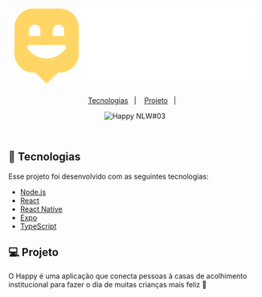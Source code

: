 <h1 align="center">
    <img alt="Happy" title="Happy" src="https://raw.githubusercontent.com/wr2net/NextLevelWeek-3/1d0f95d3e73d0ed3419b36124a946cb6b9cdd9c6/src/images/logo.svg" />
</h1>

<p align="center">
  <a href="#-tecnologias">Tecnologias</a>&nbsp;&nbsp;&nbsp;|&nbsp;&nbsp;&nbsp;
  <a href="#-projeto">Projeto</a>&nbsp;&nbsp;&nbsp;|&nbsp;&nbsp;&nbsp;
</p>

<p align="center">
 <img src="https://media-exp1.licdn.com/dms/image/C4E22AQHKfdbpC-dLXQ/feedshare-shrink_1280-alternative/0?e=1605744000&v=beta&t=qZIrWu6Q1LPaZjWesoVWd1E_CUgV4iI1B7lhlKFkU5U" alt="Happy NLW#03" />
</p>

<br>

## 🚀 Tecnologias

Esse projeto foi desenvolvido com as seguintes tecnologias:

- [Node.js](https://nodejs.org/en/)
- [React](https://reactjs.org)
- [React Native](https://facebook.github.io/react-native/)
- [Expo](https://expo.io/)
- [TypeScript](https://www.typescriptlang.org/)

## 💻 Projeto

O Happy é uma aplicação que conecta pessoas à casas de acolhimento institucional para fazer o dia de muitas crianças mais feliz 💜
